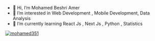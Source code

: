 - 👋 Hi, I’m Mohamed Beshri Amer
- 👀 I’m interested in Web Development , Mobile Development, Data Analysis 
- 🌱 I’m currently learning React Js , Next Js , Python , Statistics

<p align="left"> <a href="https://github.com/ryo-ma/github-profile-trophy"><img src="https://github-profile-trophy.vercel.app/?username=mohamed351" alt="mohamed351" /></a> </p>

